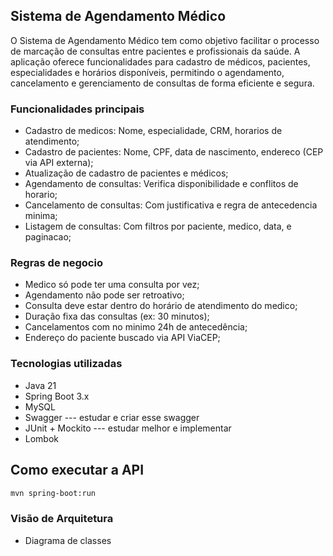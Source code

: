 ## Sistema de Agendamento Médico

O Sistema de Agendamento Médico tem como objetivo facilitar o processo de marcação de consultas entre pacientes e profissionais da saúde. A aplicação oferece funcionalidades para cadastro de médicos, pacientes, especialidades e horários disponíveis, permitindo o agendamento, cancelamento e gerenciamento de consultas de forma eficiente e segura.
### Funcionalidades principais
- Cadastro de medicos: Nome, especialidade, CRM, horarios de atendimento;
- Cadastro de pacientes: Nome, CPF, data de nascimento, endereco (CEP via API externa);
- Atualização de cadastro de pacientes e médicos;
- Agendamento de consultas: Verifica disponibilidade e conflitos de horario;
- Cancelamento de consultas: Com justificativa e regra de antecedencia minima;
- Listagem de consultas: Com filtros por paciente, medico, data, e paginacao;

### Regras de negocio
- Medico só pode ter uma consulta por vez;
- Agendamento não pode ser retroativo;
- Consulta deve estar dentro do horário de atendimento do medico;
- Duração fixa das consultas (ex: 30 minutos);
- Cancelamentos com no minimo 24h de antecedência;
- Endereço do paciente buscado via API ViaCEP;

### Tecnologias utilizadas
- Java 21
- Spring Boot 3.x
- MySQL
- Swagger --- estudar e criar esse swagger
- JUnit + Mockito --- estudar melhor e implementar
- Lombok

## Como executar a API 
```bash
mvn spring-boot:run
```
 
### Visão de Arquitetura
- Diagrama de classes
